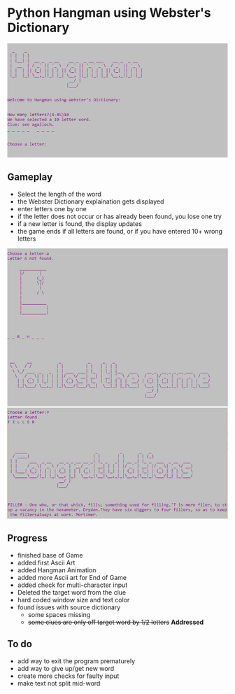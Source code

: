 # Python Hangman using Webster's Dictionary
![My image](https://github.com/bgriessbach/pythonHangman/blob/master/screenshot.PNG)  
  
## Gameplay
+ Select the length of the word
+ the Webster Dictionary explaination gets displayed
+ enter letters one by one
+ if the letter does not occur or has already been found, you lose one try
+ if a new letter is found, the display updates
+ the game ends if all letters are found, or if you have entered 10+ wrong letters

![My image](https://github.com/bgriessbach/pythonHangman/blob/master/lost.PNG)  
![My image](https://github.com/bgriessbach/pythonHangman/blob/master/won.PNG)  

## Progress
+ finished base of Game
+ added first Ascii Art
+ added Hangman Animation
+ added more Ascii art for End of Game
+ added check for multi-character input
+ Deleted the target word from the clue
+ hard coded window size and text color
+ found issues with source dictionary
  + some spaces missing
  + ~~some clues are only off target word by 1/2 letters~~ **Addressed**

## To do
+ add way to exit the program prematurely
+ add way to give up/get new word
+ create more checks for faulty input
+ make text not split mid-word
